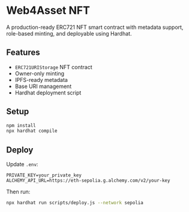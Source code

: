 # Web4Asset NFT

A production-ready ERC721 NFT smart contract with metadata support, role-based minting, and deployable using Hardhat.

## Features

- `ERC721URIStorage` NFT contract
- Owner-only minting
- IPFS-ready metadata
- Base URI management
- Hardhat deployment script

## Setup

```bash
npm install
npx hardhat compile
```

## Deploy

Update `.env`:

```
PRIVATE_KEY=your_private_key
ALCHEMY_API_URL=https://eth-sepolia.g.alchemy.com/v2/your-key
```

Then run:

```bash
npx hardhat run scripts/deploy.js --network sepolia
```

